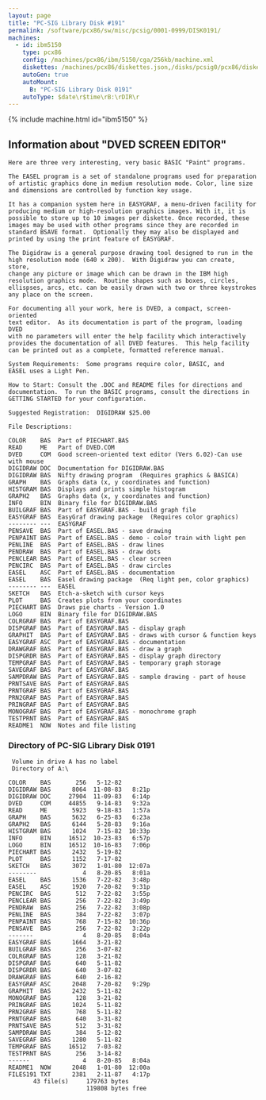 ```yaml
---
layout: page
title: "PC-SIG Library Disk #191"
permalink: /software/pcx86/sw/misc/pcsig/0001-0999/DISK0191/
machines:
  - id: ibm5150
    type: pcx86
    config: /machines/pcx86/ibm/5150/cga/256kb/machine.xml
    diskettes: /machines/pcx86/diskettes.json,/disks/pcsig0/pcx86/diskettes.json
    autoGen: true
    autoMount:
      B: "PC-SIG Library Disk 0191"
    autoType: $date\r$time\rB:\rDIR\r
---
```


{% include machine.html id="ibm5150" %}

## Information about "DVED SCREEN EDITOR"

    Here are three very interesting, very basic BASIC "Paint" programs.
    
    The EASEL program is a set of standalone programs used for preparation
    of artistic graphics done in medium resolution mode. Color, line size
    and dimensions are controlled by function key usage.
    
    It has a companion system here in EASYGRAF, a menu-driven facility for
    producing medium or high-resolution graphics images. With it, it is
    possible to store up to 10 images per diskette. Once recorded, these
    images may be used with other programs since they are recorded in
    standard BSAVE format.  Optionally they may also be displayed and
    printed by using the print feature of EASYGRAF.
    
    The Digidraw is a general purpose drawing tool designed to run in the
    high resolution mode (640 x 200).  With Digidraw you can create, store,
    change any picture or image which can be drawn in the IBM high
    resolution graphics mode.  Routine shapes such as boxes, circles,
    ellispses, arcs, etc. can be easily drawn with two or three keystrokes
    any place on the screen.
    
    For documenting all your work, here is DVED, a compact, screen-oriented
    text editor.  As its documentation is part of the program, loading DVED
    with no parameters will enter the help facility which interactively
    provides the documentation of all DVED features.  This help facility
    can be printed out as a complete, formatted reference manual.
    
    System Requirements:  Some programs require color, BASIC, and
    EASEL uses a Light Pen.
    
    How to Start: Consult the .DOC and README files for directions and
    documentation.  To run the BASIC programs, consult the directions in
    GETTING STARTED for your configuration.
    
    Suggested Registration:  DIGIDRAW $25.00
    
    File Descriptions:
    
    COLOR    BAS  Part of PIECHART.BAS
    READ     ME   Part of DVED.COM
    DVED     COM  Good screen-oriented text editor (Vers 6.02)-Can use
    with mouse
    DIGIDRAW DOC  Documentation for DIGIDRAW.BAS
    DIGIDRAW BAS  Nifty drawing program  (Requires graphics & BASICA)
    GRAPH    BAS  Graphs data (x, y coordinates and function)
    HISTGRAM BAS  Displays and prints simple histogram
    GRAPH2   BAS  Graphs data (x, y coordinates and function)
    INFO     BIN  Binary file for DIGIDRAW.BAS
    BUILGRAF BAS  Part of EASYGRAF.BAS - build graph file
    EASYGRAF BAS  EasyGraf drawing package  (Requires color graphics)
    -------- ---  EASYGRAF
    PENSAVE  BAS  Part of EASEL.BAS - save drawing
    PENPAINT BAS  Part of EASEL.BAS - demo - color train with light pen
    PENLINE  BAS  Part of EASEL.BAS - draw lines
    PENDRAW  BAS  Part of EASEL.BAS - draw dots
    PENCLEAR BAS  Part of EASEL.BAS - clear screen
    PENCIRC  BAS  Part of EASEL.BAS - draw circles
    EASEL    ASC  Part of EASEL.BAS - documentation
    EASEL    BAS  Easel drawing package  (Req light pen, color graphics)
    -------- ---  EASEL
    SKETCH   BAS  Etch-a-sketch with cursor keys
    PLOT     BAS  Creates plots from your coordinates
    PIECHART BAS  Draws pie charts - Version 1.0
    LOGO     BIN  Binary file for DIGIDRAW.BAS
    COLRGRAF BAS  Part of EASYGRAF.BAS
    DISPGRAF BAS  Part of EASYGRAF.BAS - display graph
    GRAPHIT  BAS  Part of EASYGRAF.BAS - draws with cursor & function keys
    EASYGRAF ASC  Part of EASYGRAF.BAS - documentation
    DRAWGRAF BAS  Part of EASYGRAF.BAS - draw a graph
    DISPGRDR BAS  Part of EASYGRAF.BAS - display graph directory
    TEMPGRAF BAS  Part of EASYGRAF.BAS - temporary graph storage
    SAVEGRAF BAS  Part of EASYGRAF.BAS
    SAMPDRAW BAS  Part of EASYGRAF.BAS - sample drawing - part of house
    PRNTSAVE BAS  Part of EASYGRAF.BAS
    PRNTGRAF BAS  Part of EASYGRAF.BAS
    PRN2GRAF BAS  Part of EASYGRAF.BAS
    PRINGRAF BAS  Part of EASYGRAF.BAS
    MONOGRAF BAS  Part of EASYGRAF.BAS - monochrome graph
    TESTPRNT BAS  Part of EASYGRAF.BAS
    README1  NOW  Notes and file listing

### Directory of PC-SIG Library Disk 0191

     Volume in drive A has no label
     Directory of A:\

    COLOR    BAS       256   5-12-82
    DIGIDRAW BAS      8064  11-08-83   8:21p
    DIGIDRAW DOC     27904  11-09-83   6:14p
    DVED     COM     44855   9-14-83   9:32a
    READ     ME       5923   9-18-83   1:57a
    GRAPH    BAS      5632   6-25-83   6:23a
    GRAPH2   BAS      6144   5-28-83   9:16a
    HISTGRAM BAS      1024   7-15-82  10:33p
    INFO     BIN     16512  10-23-83   6:57p
    LOGO     BIN     16512  10-16-83   7:06p
    PIECHART BAS      2432   5-19-82
    PLOT     BAS      1152   7-17-82
    SKETCH   BAS      3072   1-01-80  12:07a
    --------             4   8-20-85   8:01a
    EASEL    BAS      1536   7-22-82   3:48p
    EASEL    ASC      1920   7-20-82   9:31p
    PENCIRC  BAS       512   7-22-82   3:55p
    PENCLEAR BAS       256   7-22-82   3:49p
    PENDRAW  BAS       256   7-22-82   3:08p
    PENLINE  BAS       384   7-22-82   3:07p
    PENPAINT BAS       768   7-15-82  10:36p
    PENSAVE  BAS       256   7-22-82   3:22p
    -------              4   8-20-85   8:04a
    EASYGRAF BAS      1664   3-21-82
    BUILGRAF BAS       256   3-07-82
    COLRGRAF BAS       128   3-21-82
    DISPGRAF BAS       640   5-11-82
    DISPGRDR BAS       640   3-07-82
    DRAWGRAF BAS       640   2-16-82
    EASYGRAF ASC      2048   7-20-82   9:29p
    GRAPHIT  BAS      2432   5-11-82
    MONOGRAF BAS       128   3-21-82
    PRINGRAF BAS      1024   5-11-82
    PRN2GRAF BAS       768   5-11-82
    PRNTGRAF BAS       640   3-31-82
    PRNTSAVE BAS       512   3-31-82
    SAMPDRAW BAS       384   5-12-82
    SAVEGRAF BAS      1280   5-11-82
    TEMPGRAF BAS     16512   7-03-82
    TESTPRNT BAS       256   3-14-82
    ------               4   8-20-85   8:04a
    README1  NOW      2048   1-01-80  12:00a
    FILES191 TXT      2381   2-11-87   4:17p
           43 file(s)     179763 bytes
                          119808 bytes free
